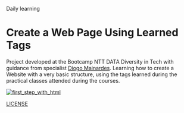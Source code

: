 Daily learning

# Create a Web Page Using Learned Tags

Project developed at the Bootcamp NTT DATA Diversity in Tech with guidance from specialist [Diogo Mainardes](https://www.linkedin.com/in/diogomainardes/ "Diogo Mainardes").
Learning how to create a Website with a very basic structure, using the tags learned during the practical classes attended during the courses.

[![first_step_with_html](https://github.com/user-attachments/assets/218c9dcc-622d-4077-859b-9a95205be77f)](https://njtsb1.github.io/Create_a_Web_Page_Using_Learned_Tags/)

[LICENSE](/LICENSE)
